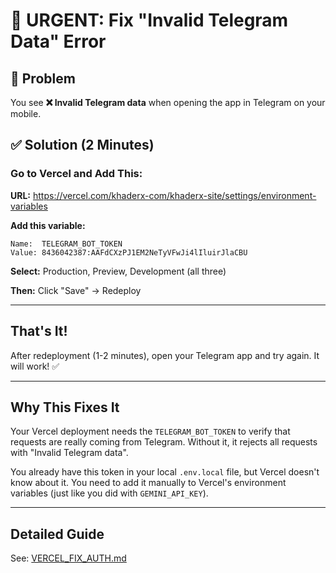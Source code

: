 # 🚨 URGENT: Fix "Invalid Telegram Data" Error

## 🎯 Problem
You see **❌ Invalid Telegram data** when opening the app in Telegram on your mobile.

## ✅ Solution (2 Minutes)

### Go to Vercel and Add This:

**URL:** https://vercel.com/khaderx-com/khaderx-site/settings/environment-variables

**Add this variable:**

```
Name:  TELEGRAM_BOT_TOKEN
Value: 8436042387:AAFdCXzPJ1EM2NeTyVFwJi4lIluirJlaCBU
```

**Select:** Production, Preview, Development (all three)

**Then:** Click "Save" → Redeploy

---

## That's It!

After redeployment (1-2 minutes), open your Telegram app and try again. It will work! ✅

---

## Why This Fixes It

Your Vercel deployment needs the `TELEGRAM_BOT_TOKEN` to verify that requests are really coming from Telegram. Without it, it rejects all requests with "Invalid Telegram data".

You already have this token in your local `.env.local` file, but Vercel doesn't know about it. You need to add it manually to Vercel's environment variables (just like you did with `GEMINI_API_KEY`).

---

## Detailed Guide

See: [VERCEL_FIX_AUTH.md](./VERCEL_FIX_AUTH.md)
